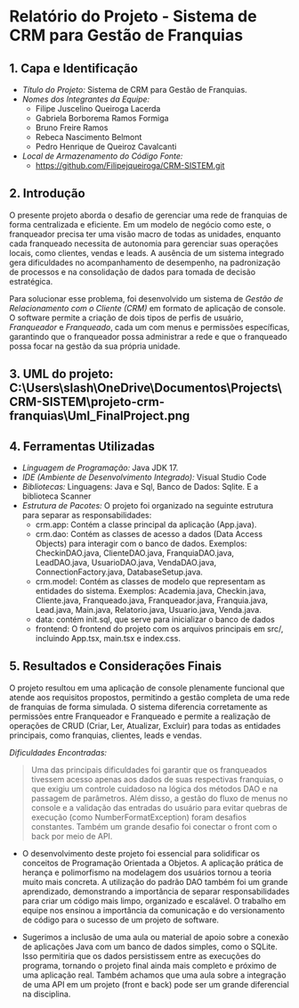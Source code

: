 # Relatório do Projeto - Sistema de CRM para Gestão de Franquias

## 1\. Capa e Identificação

  * *Título do Projeto:* Sistema de CRM para Gestão de Franquias.
  * *Nomes dos Integrantes da Equipe:*
      * Filipe Juscelino Queiroga Lacerda
      * Gabriela Borborema Ramos Formiga
      * Bruno Freire Ramos
      * Rebeca Nascimento Belmont
      * Pedro Henrique de Queiroz Cavalcanti
  * *Local de Armazenamento do Código Fonte:*
      * https://github.com/Filipejqueiroga/CRM-SISTEM.git

## 2\. Introdução

O presente projeto aborda o desafio de gerenciar uma rede de franquias de forma centralizada e eficiente. Em um modelo de negócio como este, o franqueador precisa ter uma visão macro de todas as unidades, enquanto cada franqueado necessita de autonomia para gerenciar suas operações locais, como clientes, vendas e leads. A ausência de um sistema integrado gera dificuldades no acompanhamento de desempenho, na padronização de processos e na consolidação de dados para tomada de decisão estratégica.

Para solucionar esse problema, foi desenvolvido um sistema de *Gestão de Relacionamento com o Cliente (CRM)* em formato de aplicação de console. O software permite a criação de dois tipos de perfis de usuário, *Franqueador* e *Franqueado*, cada um com menus e permissões específicas, garantindo que o franqueador possa administrar a rede e que o franqueado possa focar na gestão da sua própria unidade.

## 3\. UML do projeto: C:\Users\slash\OneDrive\Documentos\Projects\CRM-SISTEM\projeto-crm-franquias\Uml_FinalProject.png

## 4\. Ferramentas Utilizadas

  * *Linguagem de Programação:* Java JDK 17.
  * *IDE (Ambiente de Desenvolvimento Integrado):* Visual Studio Code
  * *Bibliotecas:* Linguagens: Java e Sql, Banco de Dados: Sqlite. E a biblioteca Scanner
  * *Estrutura de Pacotes:* O projeto foi organizado na seguinte estrutura para separar as responsabilidades:
      * crm.app: Contém a classe principal da aplicação (App.java).
      * crm.dao: Contém as classes de acesso a dados (Data Access Objects) para interagir com o banco de dados. Exemplos: CheckinDAO.java, ClienteDAO.java, FranquiaDAO.java, LeadDAO.java, UsuarioDAO.java, VendaDAO.java, ConnectionFactory.java, DatabaseSetup.java.
      * crm.model: Contém as classes de modelo que representam as entidades do sistema. Exemplos: Academia.java, Checkin.java, Cliente.java, Franqueado.java, Franqueador.java, Franquia.java, Lead.java, Main.java, Relatorio.java, Usuario.java, Venda.java.
      * data: contém init.sql, que serve para inicializar o banco de dados
      * frontend: O frontend do projeto com os arquivos principais em src/, incluindo App.tsx, main.tsx e index.css.

## 5\. Resultados e Considerações Finais

O projeto resultou em uma aplicação de console plenamente funcional que atende aos requisitos propostos, permitindo a gestão completa de uma rede de franquias de forma simulada. O sistema diferencia corretamente as permissões entre Franqueador e Franqueado e permite a realização de operações de CRUD (Criar, Ler, Atualizar, Excluir) para todas as entidades principais, como franquias, clientes, leads e vendas.

*Dificuldades Encontradas:*

> Uma das principais dificuldades foi garantir que os franqueados tivessem acesso apenas aos dados de suas respectivas franquias, o que exigiu um controle cuidadoso na lógica dos métodos DAO e na passagem de parâmetros. Além disso, a gestão do fluxo de menus no console e a validação das entradas do usuário para evitar quebras de execução (como NumberFormatException) foram desafios constantes.
Também um grande desafio foi conectar o front com o back por meio de API.


- O desenvolvimento deste projeto foi essencial para solidificar os conceitos de Programação Orientada a Objetos. A aplicação prática de herança e polimorfismo na modelagem dos usuários tornou a teoria muito mais concreta. A utilização do padrão DAO também foi um grande aprendizado, demonstrando a importância de separar responsabilidades para criar um código mais limpo, organizado e escalável. O trabalho em equipe nos ensinou a importância da comunicação e do versionamento de código para o sucesso de um projeto de software.

- Sugerimos a inclusão de uma aula ou material de apoio sobre a conexão de aplicações Java com um banco de dados simples, como o SQLite. Isso permitiria que os dados persistissem entre as execuções do programa, tornando o projeto final ainda mais completo e próximo de uma aplicação real. Também achamos que uma aula sobre a integração de uma API em um projeto (front e back) pode ser um grande diferencial na disciplina.
